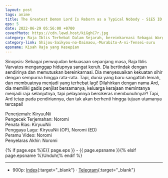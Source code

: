 ```yaml
---
layout: post
tags: anime
title: The Greatest Demon Lord Is Reborn as a Typical Nobody - S1E5 ID Subtitle
eps: 5
date: 2022-06-29 05:56:00 +0700
coverPhoto: https://cdn.lewd.host/kiGghC7r.jpg
category: Raja Iblis Terhebat Dalam Sejarah, bereinkarnasi Sebagai Warga Desa
category-link: Shijou-Saikyou-no-Daimaou,-Murabito-A-ni-Tensei-suru
epsname: Kisah Raja yang Kesepian
---
```


Sinopsis: Sebagai perwujudan kekuasaan sepanjang masa, Raja Iblis Varvatos menganggap hidupnya sangat keruh. Dia bertindak dengan sendirinya dan memutuskan bereinkarnasi. Dia menyesuaikan kekuatan sihir dengan sempurna hingga rata-rata. Tapi, dunia yang baru sangatlah lemah, dan membuatnya menjadi yang terhebat lagi! Dilahirkan dengan nama Ard, dia memiliki gadis penjilat bersamanya, keluarga kerajaan memintanya menjadi raja selanjutnya, tapi pelayannya bersikeras membunuhnya?! Tapi, Ard tetap pada pendiriannya, dan tak akan berhenti hingga tujuan utamanya tercapai!

Penerjemah: KiryuuNii<br>
Pengecek Terjemahan: Noromi<br>
Penata Rias: KiryuuNii<br>
Penggaya Lagu: KiryuuNii (OP), Noromi (ED)<br>
Peramu Video: Noromi<br>
Penyelaras Akhir: Noromi<br>

{% if page.eps %}E{{ page.eps }} - {{ page.epsname }}{% elsif page.epsname %}Unduh{% endif %}

---
- 900p: [Index](https://proyek.a-1ddl.workers.dev/0:/Musim%20Semi%202022/%5BWEB%5D/%5BA-1%5D%20Shijou%20Saikyou%20no%20Daimaou,%20Murabito%20A%20ni%20Tensei%20suru%20%5BWEB%5D%5Bx265%20900p%5D%5BAAC%5D/%5BA-1%5D%20Shijou%20Saikyou%20no%20Daimaou,%20Murabito%20A%20ni%20Tensei%20suru%20-%2005%20%5BWEB%5D%5Bx264%20900p%5D%5BAAC%5D%5BCE72415B%5D.mkv){:target="_blank"} &middot; [Telegram](https://t.me/a1fansubweeklies/100){:target="_blank"}

